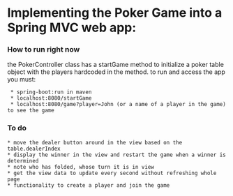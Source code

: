 # Implementing the Poker Game into a Spring MVC web app:

### How to run right now
the PokerController class has a startGame method to initialize a poker table object 
with the players hardcoded in the method. to run and access the app you must:

     * spring-boot:run in maven
     * localhost:8080/startGame
     * localhost:8080/game?player=John (or a name of a player in the game) to see the game
         

### To do

    * move the dealer button around in the view based on the table.dealerIndex
    * display the winner in the view and restart the game when a winner is determined 
    * note who has folded, whose turn it is in view
    * get the view data to update every second without refreshing whole page
    * functionality to create a player and join the game
    
